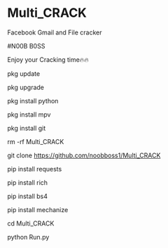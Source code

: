 # Multi_CRACK
Facebook Gmail and File cracker

#N00B B0SS

Enjoy your Cracking time🔥🔥

pkg update

pkg upgrade 

pkg install python

pkg install mpv

pkg install git 

rm -rf Multi_CRACK

git clone https://github.com/noobboss1/Multi_CRACK

pip install requests

pip install rich 

pip install bs4

pip install mechanize


cd Multi_CRACK

python Run.py
